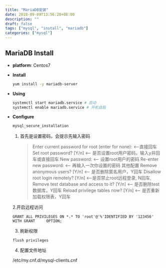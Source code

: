 ```yaml
---
title: "MariaDB安装"
date: 2018-09-09T13:56:20+08:00
description: ""
draft: false
tags: ["mysql", "install", "mariadb"]
categories: ["mysql"]
---
```


## MariaDB Install

* **platform**: Centos7

* **Install**

  ```bash
  yum install -y mariadb-server
  ```

* **Using**

  ```bash
  systemctl start mariadb.service # 启动
  systemctl enable mariadb.service # 开机自启
  ```

* **Configure**

    ```bash
    mysql_secure_installation
    ```

  1. 首先是设置密码，会提示先输入密码

     > Enter current password for root (enter for none): <–直接回车
     > Set root password? [Y/n]  <– 是否设置root用户密码，输入y并回车或直接回车
     > New password:  <– 设置root用户的密码
     > Re-enter new password: <– 再输入一次你设置的密码
     > 其他配置
     > Remove anonymous users? [Y/n]  <– 是否删除匿名用户，Y回车
     > Disallow root login remotely? [Y/n]  <–是否禁止root远程登录, N回车,
     > Remove test database and access to it? [Y/n]  <– 是否删除test数据库，Y回车
     > Reload privilege tables now? [Y/n]  <– 是否重新加载权限表，Y回车


  2.开启远程访问

    ```mysql
    GRANT ALL PRIVILEGES ON *.* TO 'root'@'%'IDENTIFIED BY '123456' WITH GRANT 	   OPTION;
    ```

  3. 刷新权限
    ```mysql
    flush privileges
    ```

  4. 配置文件地址

    /etc/my.cnf.d/mysql-clients.cnf
